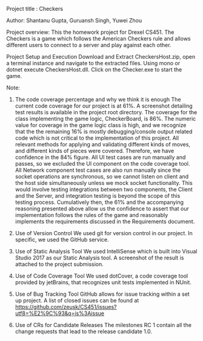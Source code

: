 Project title : 
Checkers

Author: 
Shantanu Gupta, Guruansh Singh, Yuwei Zhou

Project overview: 
This the homework project for Drexel CS451. The Checkers is a game which follows the American Checkers rule and allows different users to connect to a server and play against each other. 

Project Setup and Execution
Download and Extract CheckersHost.zip, open a terminal instance and navigate to the extracted files. Using mono or dotnet execute CheckersHost.dll.
Click on the Checker.exe to start the game. 

Note: 
1. The code coverage percentage and why we think it is enough
The current code coverage for our project is at 61%. A screenshot detailing test results is available in the project root directory.
The coverage for the class implementing the game logic, CheckerBoard, is 86%. The numeric value for coverage in  the game logic class is high, and we recognize that the the remaining 16% is mostly debugging/console output related code which is not critical to the implementation of this project. All relevant methods for applying and validating different kinds of moves, and different kinds of pieces were covered. Therefore, we have confidence in the 84% figure.
All UI test cases are run manually and passes, so we excluded the UI component on the code coverage tool. 
All Network component test cases are also run manually since the socket operations are synchronous, so we cannot listen on client and the host side simultaneously unless we mock socket functionality. This would involve testing integrations between two components, the Client and the Server, and integration testing is beyond the scope of this testing process.
Cumulatively then, the 61% and the accompanying reasoning presented above allow us the confidence to assert that our implementation follows the rules of the game and reasonably implements the requirements discussed in the Requirements document. 


2. Use of Version Control
We used git for version control in our project. In specific, we used the GitHub service.

3. Use of Static Analysis Tool
We used IntelliSense which is built into Visual Studio 2017 as our Static Analysis tool. A screenshot of the result is attached to the project submission. 


4. Use of Code Coverage Tool
We used dotCover, a code coverage tool provided by jetBrains, that recognizes unit tests implemented in NUnit.

5. Use of Bug Tracking Tool
GitHub allows for issue tracking within a set up project. A list of closed issues can be found at https://github.com/zeusk/CS451/issues?utf8=%E2%9C%93&q=is%3Aissue

6. Use of CRs for Candidate Releases
The milestones RC 1 contain all the change requests that lead to the release candidate 1.0.


